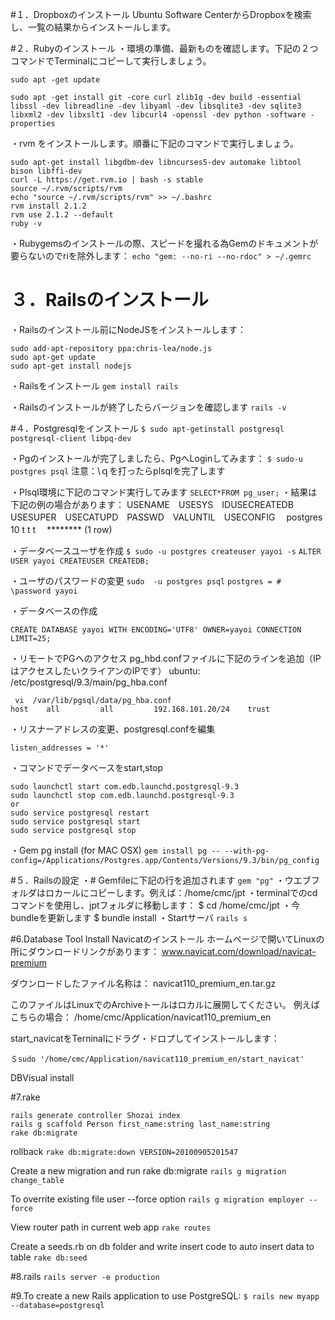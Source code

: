 #１．Dropboxのインストール
Ubuntu Software CenterからDropboxを検索し、一覧の結果からインストールします。

#２．Rubyのインストール
・環境の準備、最新ものを確認します。下記の２つコマンドでTerminalにコピーして実行しましょう。

```
sudo apt -get update

sudo apt -get install git -core curl zlib1g -dev build -essential libssl -dev libreadline -dev libyaml -dev libsqlite3 -dev sqlite3 libxml2 -dev libxslt1 -dev libcurl4 -openssl -dev python -software -properties
```
・rvm をインストールします。順番に下記のコマンドで実行しましょう。

```
sudo apt-get install libgdbm-dev libncurses5-dev automake libtool bison libffi-dev
curl -L https://get.rvm.io | bash -s stable
source ~/.rvm/scripts/rvm
echo "source ~/.rvm/scripts/rvm" >> ~/.bashrc
rvm install 2.1.2
rvm use 2.1.2 --default
ruby -v

```
・Rubygemsのインストールの際、スピードを撮れる為Gemのドキュメントが要らないのでriを除外します：
`echo "gem: --no-ri --no-rdoc" > ~/.gemrc`

# ３．Railsのインストール
・Railsのインストール前にNodeJSをインストールします：

```
sudo add-apt-repository ppa:chris-lea/node.js
sudo apt-get update
sudo apt-get install nodejs
```
・Railsをインストール
`gem install rails`

・Railsのインストールが終了したらバージョンを確認します
`rails -v`
<!-- # Rails 4.1.1 -->

#４．Postgresqlをインストール
`$ sudo apt-getinstall postgresql postgresql-client libpq-dev`

・Pgのインストールが完了しましたら、PgへLoginしてみます：
`$ sudo-u postgres psql`
注意：\ｑを打ったらplsqlを完了します

・Plsql環境に下記のコマンド実行してみます
`SELECT*FROM pg_user;`
・結果は下記の例の場合があります：
USENAME　USESYS　IDUSECREATEDB　USESUPER　USECATUPD　PASSWD　VALUNTIL　USECONFIG　
postgres 10         t                           t               t           　********
(1 row)

・データベースユーザを作成
`$ sudo -u postgres createuser yayoi -s`
`ALTER USER yayoi CREATEUSER CREATEDB;`

・ユーザのパスワードの変更
`sudo  -u postgres psql`
`postgres = # \password yayoi`

・データベースの作成

`CREATE DATABASE yayoi WITH ENCODING='UTF8' OWNER=yayoi CONNECTION LIMIT=25;`

・リモートでPGへのアクセス
pg_hbd.confファイルに下記のラインを追加（IPはアクセスしたいクライアンのIPです）
ubuntu: /etc/postgresql/9.3/main/pg_hba.conf

```
 vi  /var/lib/pgsql/data/pg_hba.conf
host    all         all         192.168.101.20/24    trust
```
・リスナーアドレスの変更、postgresql.confを編集
<!-- # grep listen /var/lib/pgsql/data/postgresql.conf -->
`listen_addresses = '*'`

・コマンドでデータベースをstart,stop

```
sudo launchctl start com.edb.launchd.postgresql-9.3
sudo launchctl stop com.edb.launchd.postgresql-9.3
or
sudo service postgresql restart
sudo service postgresql start
sudo service postgresql stop
```

・Gem pg install (for MAC OSX)
`gem install pg -- --with-pg-config=/Applications/Postgres.app/Contents/Versions/9.3/bin/pg_config`

#５．Railsの設定
・# Gemfileに下記の行を追加されます
`gem "pg"`
・ウエブフォルダはロカールにコピーします。例えば：/home/cmc/jpt
・terminalでのcdコマンドを使用し、jptフォルダに移動します：
$ cd /home/cmc/jpt
・今bundleを更新します
$ bundle install
・Startサーバ
`rails s`

#6.Database Tool Install
Navicatのインストール
ホームページで開いてLinuxの所にダウンロードリンクがあります：
www.navicat.com/download/navicat-premium

ダウンロードしたファイル名称は：
navicat110_premium_en.tar.gz

このファイルはLinuxでのArchiveトールはロカルに展開してください。
例えばこちらの場合：
/home/cmc/Application/navicat110_premium_en

start_navicatをTerninalにドラグ・ドロプしてインストールします：

`＄sudo '/home/cmc/Application/navicat110_premium_en/start_navicat'`

DBVisual install


#7.rake
```
rails generate controller Shozai index
rails g scaffold Person first_name:string last_name:string
rake db:migrate
```

rollback
`rake db:migrate:down VERSION=20100905201547`

Create a new migration and run rake db:migrate
`rails g migration change_table`

To overrite existing file user --force option
`rails g migration employer --force`

View router path in current web app
`rake routes`

Create a seeds.rb on db folder and write insert code to auto insert data to table
`rake db:seed`

#8.rails
`rails server -e production`

#9.To create a new Rails application to use PostgreSQL:
`$ rails new myapp --database=postgresql`
